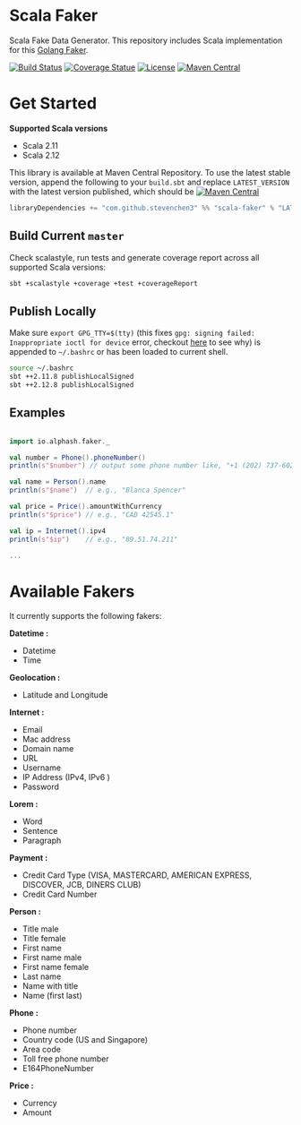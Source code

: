 # Scala Faker

Scala Fake Data Generator. This repository includes Scala implementation for this [Golang Faker](https://github.com/bxcodec/faker).

[![Build Status](https://travis-ci.org/stevenchen3/scala-faker.svg?branch=master)](https://travis-ci.org/stevenchen3/scala-faker)
[![Coverage Statue](https://img.shields.io/codecov/c/github/stevenchen3/scala-faker/master.svg)](https://codecov.io/gh/stevenchen3/scala-faker)
[![License](https://img.shields.io/github/license/stevenchen3/scala-faker.svg)](https://github.com/stevenchen3/faker/blob/master/LICENSE)
[![Maven Central](https://img.shields.io/maven-central/v/com.github.stevenchen3/scala-faker_2.12.svg)](https://maven-badges.herokuapp.com/maven-central/com.github.stevenchen3/scala-faker_2.12)



# Get Started

**Supported Scala versions**
* Scala 2.11
* Scala 2.12

This library is available at Maven Central Repository. To use the latest stable version, append the
following to your `build.sbt` and replace `LATEST_VERSION` with the latest version published, which
should be [![Maven Central](https://img.shields.io/maven-central/v/com.github.stevenchen3/scala-faker_2.12.svg)](
https://maven-badges.herokuapp.com/maven-central/com.github.stevenchen3/scala-faker_2.12)

```scala
libraryDependencies += "com.github.stevenchen3" %% "scala-faker" % "LATEST_VERSION"
```


## Build Current `master`

Check scalastyle, run tests and generate coverage report across all supported Scala versions:

```bash
sbt +scalastyle +coverage +test +coverageReport
```


## Publish Locally

Make sure `export GPG_TTY=$(tty)` (this fixes `gpg: signing failed: Inappropriate ioctl for device`
error, checkout [here](https://github.com/keybase/keybase-issues/issues/2798) to see why) is
appended to `~/.bashrc` or has been loaded to current shell.

```bash
source ~/.bashrc
sbt ++2.11.8 publishLocalSigned
sbt ++2.12.8 publishLocalSigned
```


## Examples

```scala

import io.alphash.faker._

val number = Phone().phoneNumber()
println(s"$number") // output some phone number like, "+1 (202) 737-6022"

val name = Person().name
println(s"$name")  // e.g., "Blanca Spencer"

val price = Price().amountWithCurrency
println(s"$price") // e.g., "CAD 42545.1"

val ip = Internet().ipv4
println(s"$ip")    // e.g., "89.51.74.211"

...

```


# Available Fakers

It currently supports the following fakers:

**Datetime :**
* Datetime
* Time

**Geolocation :**
* Latitude and Longitude

**Internet :**
* Email
* Mac address
* Domain name
* URL
* Username
* IP Address (IPv4, IPv6 )
* Password

**Lorem :**
* Word
* Sentence
* Paragraph

**Payment :**
* Credit Card Type (VISA, MASTERCARD, AMERICAN EXPRESS, DISCOVER, JCB, DINERS CLUB)
* Credit Card Number

**Person :**
* Title male
* Title female
* First name
* First name male
* First name female
* Last name
* Name with title
* Name (first last)

**Phone :**
* Phone number
* Country code (US and Singapore)
* Area code
* Toll free phone number
* E164PhoneNumber

**Price :**
* Currency
* Amount
